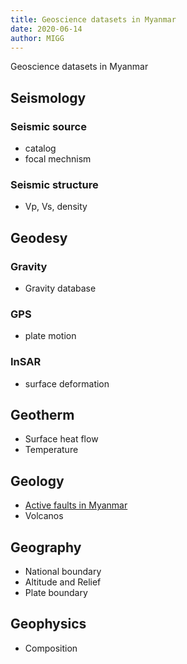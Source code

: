 ```yaml
---
title: Geoscience datasets in Myanmar
date: 2020-06-14
author: MIGG
---
```


Geoscience datasets in Myanmar

## Seismology

### Seismic source

- catalog
- focal mechnism

### Seismic structure

- Vp, Vs, density


## Geodesy

### Gravity

- Gravity database

### GPS

- plate motion

### InSAR

- surface deformation


## Geotherm

- Surface heat flow
- Temperature


## Geology

- [Active faults in Myanmar](geology/active-faults-Myanmar/)
- Volcanos


## Geography

- National boundary
- Altitude and Relief
- Plate boundary


## Geophysics

- Composition


